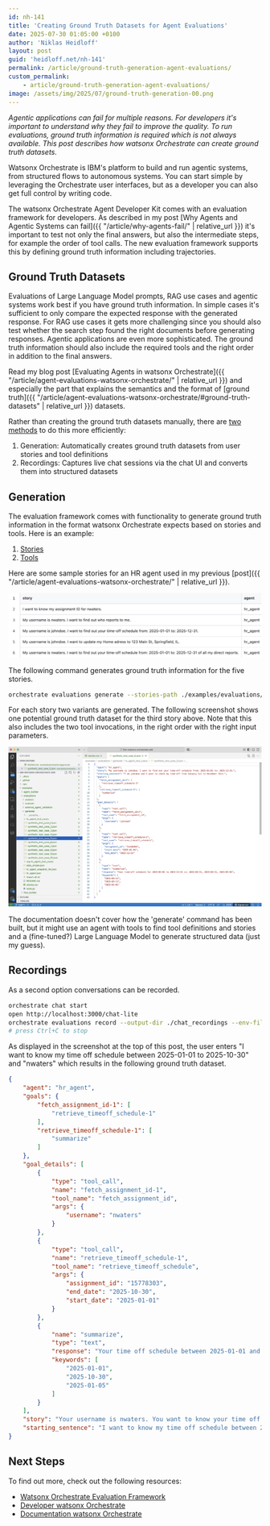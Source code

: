 ```yaml
---
id: nh-141
title: 'Creating Ground Truth Datasets for Agent Evaluations'
date: 2025-07-30 01:05:00 +0100
author: 'Niklas Heidloff'
layout: post
guid: 'heidloff.net/nh-141'
permalink: /article/ground-truth-generation-agent-evaluations/
custom_permalink:
    - article/ground-truth-generation-agent-evaluations/
image: /assets/img/2025/07/ground-truth-generation-00.png
---
```


*Agentic applications can fail for multiple reasons. For developers it's important to understand why they fail to improve the quality. To run evaluations, ground truth information is required which is not always available. This post describes how watsonx Orchestrate can create ground truth datasets.*

Watsonx Orchestrate is IBM's platform to build and run agentic systems, from structured flows to autonomous systems. You can start simple by leveraging the Orchestrate user interfaces, but as a developer you can also get full control by writing code.

The watsonx Orchestrate Agent Developer Kit comes with an evaluation framework for developers. As described in my post [Why Agents and Agentic Systems can fail]({{ "/article/why-agents-fail/" | relative_url }}) it's important to test not only the final answers, but also the intermediate steps, for example the order of tool calls. The new evaluation framework supports this by defining ground truth information including trajectories.

## Ground Truth Datasets

Evaluations of Large Language Model prompts, RAG use cases and agentic systems work best if you have ground truth information. In simple cases it's sufficient to only compare the expected response with the generated response. For RAG use cases it gets more challenging since you should also test whether the search step found the right documents before generating responses. Agentic applications are even more sophisticated. The ground truth information should also include the required tools and the right order in addition to the final answers.

Read my blog post [Evaluating Agents in watsonx Orchestrate]({{ "/article/agent-evaluations-watsonx-orchestrate/" | relative_url }}) and especially the part that explains the semantics and the format of [ground truth]({{ "/article/agent-evaluations-watsonx-orchestrate/#ground-truth-datasets" | relative_url }}) datasets.

Rather than creating the ground truth datasets manually, there are [two methods](https://developer.watson-orchestrate.ibm.com/evaluate/create_data) to do this more efficiently:

1. Generation: Automatically creates ground truth datasets from user stories and tool definitions
2. Recordings: Captures live chat sessions via the chat UI and converts them into structured datasets

## Generation

The evaluation framework comes with functionality to generate ground truth information in the format watsonx Orchestrate expects based on stories and tools. Here is an example:

1. [Stories](https://github.com/IBM/ibm-watsonx-orchestrate-adk/blob/65da0aba261cb65e3cc7cde44e85c4535409a82a/examples/evaluations/generate/stories.csv)
2. [Tools](https://github.com/IBM/ibm-watsonx-orchestrate-adk/blob/65da0aba261cb65e3cc7cde44e85c4535409a82a/examples/evaluations/generate/tools.py)

Here are some sample stories for an HR agent used in my previous [post]({{ "/article/agent-evaluations-watsonx-orchestrate/" | relative_url }}).

![image](/assets/img/2025/07/ground-truth-generation-01.png)

The following command generates ground truth information for the five stories.

```bash
orchestrate evaluations generate --stories-path ./examples/evaluations/generate/stories.csv --tools-path ./examples/evaluations/generate/tools.py --env-file .env-dev
```

For each story two variants are generated. The following screenshot shows one potential ground truth dataset for the third story above. Note that this also includes the two tool invocations, in the right order with the right input parameters.

![image](/assets/img/2025/07/ground-truth-generation-02.png)

The documentation doesn't cover how the 'generate' command has been built, but it might use an agent with tools to find tool definitions and stories and a (fine-tuned?) Large Language Model to generate structured data (just my guess).

## Recordings

As a second option conversations can be recorded.

```bash
orchestrate chat start
open http://localhost:3000/chat-lite
orchestrate evaluations record --output-dir ./chat_recordings --env-file .env-dev
# press Ctrl+C to stop
```

As displayed in the screenshot at the top of this post, the user enters "I want to know my time off schedule between 2025-01-01 to 2025-10-30" and "nwaters" which results in the following ground truth dataset.

```json
{
    "agent": "hr_agent",
    "goals": {
        "fetch_assignment_id-1": [
            "retrieve_timeoff_schedule-1"
        ],
        "retrieve_timeoff_schedule-1": [
            "summarize"
        ]
    },
    "goal_details": [
        {
            "type": "tool_call",
            "name": "fetch_assignment_id-1",
            "tool_name": "fetch_assignment_id",
            "args": {
                "username": "nwaters"
            }
        },
        {
            "type": "tool_call",
            "name": "retrieve_timeoff_schedule-1",
            "tool_name": "retrieve_timeoff_schedule",
            "args": {
                "assignment_id": "15778303",
                "end_date": "2025-10-30",
                "start_date": "2025-01-01"
            }
        },
        {
            "name": "summarize",
            "type": "text",
            "response": "Your time off schedule between 2025-01-01 and 2025-10-30 is on 2025-01-05.",
            "keywords": [
                "2025-01-01",
                "2025-10-30",
                "2025-01-05"
            ]
        }
    ],
    "story": "Your username is nwaters. You want to know your time off schedule between 2025-01-01 to 2025-10-30.",
    "starting_sentence": "I want to know my time off schedule between 2025-01-01 to 2025-10-30"
}
```

## Next Steps

To find out more, check out the following resources:

* [Watsonx Orchestrate Evaluation Framework](https://developer.watson-orchestrate.ibm.com/evaluate/overview)
* [Developer watsonx Orchestrate](https://developer.watson-orchestrate.ibm.com)
* [Documentation watsonx Orchestrate](https://www.ibm.com/docs/en/watsonx/watson-orchestrate)